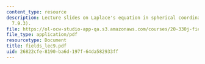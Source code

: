 ```yaml
---
content_type: resource
description: Lecture slides on Laplace's equation in spherical coordinate (example
  7.9.3).
file: https://ol-ocw-studio-app-qa.s3.amazonaws.com/courses/20-330j-fields-forces-and-flows-in-biological-systems-spring-2007/26822cfe8190ba6d197f64da582933ff_fields_lec9.pdf
file_type: application/pdf
resourcetype: Document
title: fields_lec9.pdf
uid: 26822cfe-8190-ba6d-197f-64da582933ff
---
```


